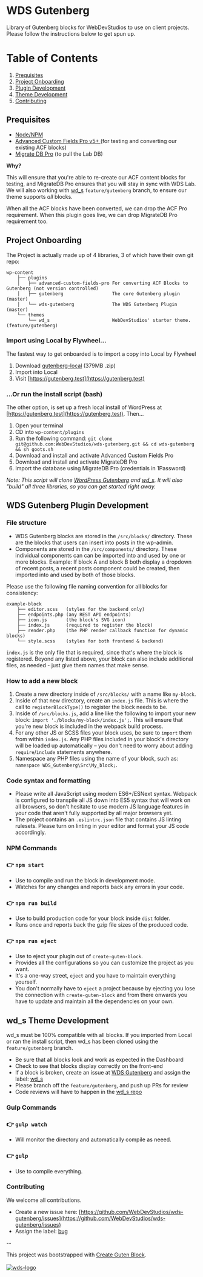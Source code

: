 # WDS Gutenberg

Library of Gutenberg blocks for WebDevStudios to use on client projects. Please follow the instructions below to get spun up.

# Table of Contents
1. [Prequisites](#prerequisites)
2. [Project Onboarding](#project-onboarding)
3. [Plugin Development](#wds-gutenberg-plugin-development)
4. [Theme Development](#theme-development)
5. [Contributing](#contributing)

## Prequisites
- [Node/NPM](https://nodejs.org/en/)
- [Advanced Custom Fields Pro v5+
](https://www.advancedcustomfields.com/) (for testing and converting our existing ACF blocks)
- [Migrate DB Pro](https://deliciousbrains.com/wp-migrate-db-pro/) (to pull the Lab DB)

**Why?**

This will ensure that you're able to re-create our ACF content blocks for testing, and MigrateDB Pro ensures that you will stay in sync with WDS Lab. We will also working with [wd_s](https://github.com/WebDevStudios/wd_s/tree/feature/gutenberg) `feature/gutenberg` branch, to ensure our theme supports *all* blocks.

When all the ACF blocks have been converted, we can drop the ACF Pro requirement. When this plugin goes live, we can drop MigrateDB Pro requirement too.

## Project Onboarding

The Project is actually made up of 4 libraries, 3 of which have their own git repo:

    wp-content
        ├── plugins
        │   ├── advanced-custom-fields-pro For converting ACF Blocks to Gutenberg (not version controlled)
        │   ├── gutenberg                  The core Gutenberg plugin (master)
        │   └── wds-gutenberg              The WDS Gutenberg Plugin (master)
        └── themes
            └── wd_s                       WebDevStudios' starter theme. (feature/gutenberg)

### Import using Local by Flywheel...

The fastest way to get onboarded is to import a copy into Local by Flywheel

1. Download [gutenberg-local](https://drive.google.com/open?id=1JftWqLd9ThBTmr4U3O9mX5bc8Rub8AJc) (379MB .zip) 
2. Import into Local
3. Visit [https://gutenberg.test](https://gutenberg.test)

### ...Or run the install script (bash)

The other option, is set up a fresh local install of WordPress at [https://gutenberg.test](https://gutenberg.test). Then...

1. Open your terminal
2. CD into `wp-content/plugins` 
3. Run the following command: `git clone git@github.com:WebDevStudios/wds-gutenberg.git && cd wds-gutenberg && sh goots.sh`
4. Download and install and activate Advanced Custom Fields Pro
5. Download and install and activate MigrateDB Pro
6. Import the database using MigrateDB Pro (credentials in 1Password)

*Note: This script will clone [WordPress Gutenberg](https://github.com/WordPress/gutenberg) and [wd_s](https://github.com/WebDevStudios/wd_s/tree/feature/gutenberg). It will also "build" all three libraries, so you can get started right away.*

## WDS Gutenberg Plugin Development

### File structure
- WDS Gutenberg blocks are stored in the `/src/blocks/` directory. These are the blocks that users can insert into posts in the wp-admin.
- Components are stored in the `/src/components/` directory. These individual components can can be imported into and used by one or more blocks. Example: If block A and block B both display a dropdown of recent posts, a recent posts component could be created, then imported into and used by both of those blocks.

Please use the following file naming convention for all blocks for consistency:

    example-block
        ├── editor.scss   (styles for the backend only)
        ├── endpoints.php (any REST API endpoints)
        ├── icon.js       (the block's SVG icon)
        ├── index.js      (required to register the block)
        ├── render.php    (the PHP render callback function for dynamic blocks)
        └── style.scss    (styles for both frontend & backend)

`index.js` is the only file that is required, since that's where the block is registered. Beyond any listed above, your block can also include additional files, as needed - just give them names that make sense.

### How to add a new block

1. Create a new directory inside of `/src/blocks/` with a name like `my-block`.
1. Inside of that new directory, create an `index.js` file. This is where the call to `registerBlockType()` to register the block needs to be.
1. Inside of `/src/blocks.js`, add a line like the following to import your new block: `import './blocks/my-block/index.js';`. This will ensure that you're new block is included in the webpack build process.
1. For any other JS or SCSS files your block uses, be sure to `import` them from within `index.js`. Any PHP files included in your block's directory will be loaded up automatically – you don't need to worry about adding `require`/`include` statements anywhere.
1. Namespace any PHP files using the name of your block, such as: `namespace WDS_Gutenberg\Src\My_block;`.

### Code syntax and formatting
- Please write all JavaScript using modern ES6+/ESNext syntax. Webpack is configured to transpile all JS down into ES5 syntax that will work on all browsers, so don't hesitate to use modern JS language features in your code that aren't fully supported by all major browsers yet.
- The project contains an `.eslintrc.json` file that contains JS linting rulesets. Please turn on linting in your editor and format your JS code accordingly.

### NPM Commands

### 👉  `npm start`
- Use to compile and run the block in development mode.
- Watches for any changes and reports back any errors in your code.

### 👉  `npm run build`
- Use to build production code for your block inside `dist` folder.
- Runs once and reports back the gzip file sizes of the produced code.

### 👉  `npm run eject`
- Use to eject your plugin out of `create-guten-block`.
- Provides all the configurations so you can customize the project as you want.
- It's a one-way street, `eject` and you have to maintain everything yourself.
- You don't normally have to `eject` a project because by ejecting you lose the connection with `create-guten-block` and from there onwards you have to update and maintain all the dependencies on your own.

## wd_s Theme Development

wd_s must be 100% compatible with all blocks. If you imported from Local or ran the install script, then wd_s has been cloned using the `feature/gutenberg` branch. 

- Be sure that all blocks look and work as expected in the Dashboard
- Check to see that blocks display correctly on the front-end
- If a block is broken, create an issue at [WDS Gutenberg](https://github.com/WebDevStudios/wds-gutenberg/issues) and assign the label: [wd_s](https://github.com/WebDevStudios/wds-gutenberg/labels/wd_s)
- Please branch off the `feature/gutenberg`, and push up PRs for review
- Code reviews will have to happen in the [wd_s repo](https://github.com/WebDevStudios/wd_s/pulls)

### Gulp Commands

### 👉  `gulp watch`
- Will monitor the directory and automatically compile as neeed.

### 👉  `gulp`
- Use to compile everything.

### Contributing

We welcome all contributions. 

- Create a new issue here: [https://github.com/WebDevStudios/wds-gutenberg/issues](https://github.com/WebDevStudios/wds-gutenberg/issues)
- Assign the label: [bug](https://github.com/WebDevStudios/wds-gutenberg/labels/bug)

--

This project was bootstrapped with [Create Guten Block](https://github.com/ahmadawais/create-guten-block).
<br/><br/>
[![wds-logo](https://dl.dropboxusercontent.com/s/71hvyg2dsjj2ubh/webdevstudios-goots-logo.png?dl=0)](https://webdevstudios.com)